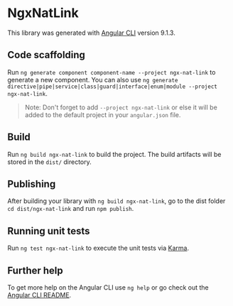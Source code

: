 # NgxNatLink

This library was generated with [Angular CLI](https://github.com/angular/angular-cli) version 9.1.3.

## Code scaffolding

Run `ng generate component component-name --project ngx-nat-link` to generate a new component. You can also use `ng generate directive|pipe|service|class|guard|interface|enum|module --project ngx-nat-link`.
> Note: Don't forget to add `--project ngx-nat-link` or else it will be added to the default project in your `angular.json` file. 

## Build

Run `ng build ngx-nat-link` to build the project. The build artifacts will be stored in the `dist/` directory.

## Publishing

After building your library with `ng build ngx-nat-link`, go to the dist folder `cd dist/ngx-nat-link` and run `npm publish`.

## Running unit tests

Run `ng test ngx-nat-link` to execute the unit tests via [Karma](https://karma-runner.github.io).

## Further help

To get more help on the Angular CLI use `ng help` or go check out the [Angular CLI README](https://github.com/angular/angular-cli/blob/master/README.md).
